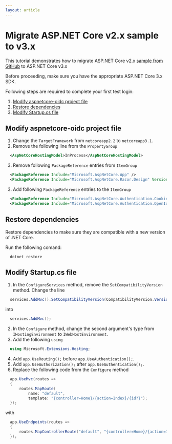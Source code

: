 ```yaml
---
layout: article
---
```


# Migrate ASP.NET Core v2.x sample to v3.x

This tutorial demonstrates how to migrate ASP.NET Core v2.x [sample from GitHub](https://github.com/criipto/aspnetcore-oidc-sample) to ASP.NET Core v3.x

Before proceeding, make sure you have the appropriate ASP.NET Core 3.x SDK.

Following steps are required to complete your first test login:
1. [Modify aspnetcore-oidc project file](#project)
2. [Restore dependencies](#restore)
2. [Modify Startup.cs file](#startup)

<a name="project"></a>

## Modify aspnetcore-oidc project file

1. Change the `TargetFramework` from `netcoreapp2.2` to `netcoreapp3.1`.
2. Remove the following line from the `PropertyGroup`
  ``` xml
    <AspNetCoreHostingModel>InProcess</AspNetCoreHostingModel>
  ```

3. Remove following `PackageReference` entries from `ItemGroup`
  ``` xml
    <PackageReference Include="Microsoft.AspNetCore.App" />
    <PackageReference Include="Microsoft.AspNetCore.Razor.Design" Version="2.2.0" PrivateAssets="All" />
  ```

3. Add following `PackageReference` entries to the `ItemGroup`
  ``` xml
    <PackageReference Include="Microsoft.AspNetCore.Authentication.Cookies" Version="2.2.0" />
    <PackageReference Include="Microsoft.AspNetCore.Authentication.OpenIdConnect" Version="3.1.1" />
  ```


<a name="restore"></a>

## Restore dependencies

Restore dependencies to make sure they are compatible with a new version of .NET Core.

Run the following comand:

``` console
  dotnet restore
```

<a name="startup"></a>

## Modify Startup.cs file

1. In the `ConfigureServices` method, remove the `SetCompatibilityVersion` method. Change the line 
  ``` cs
    services.AddMvc().SetCompatibilityVersion(CompatibilityVersion.Version_2_2);
  ```  
  into 
  ``` cs
    services.AddMvc();
  ```

2. In the `Configure` method, change the second argument's type from `IHostingEnvironment` to `IWebHostEnvironment`.
3. Add the following `using`
  ``` cs
    using Microsoft.Extensions.Hosting;
  ```
4. Add `app.UseRouting();` before `app.UseAuthentication();`.
5. Add `app.UseAuthorization();` after `app.UseAuthentication();`.
6. Replace the following code from the `Configure` method
  ``` cs
    app.UseMvc(routes =>
    {
        routes.MapRoute(
            name: "default",
            template: "{controller=Home}/{action=Index}/{id?}");
    });
  ```
  with
  ``` cs
    app.UseEndpoints(routes =>
    {
        routes.MapControllerRoute("default", "{controller=Home}/{action=Index}/{id?}");
    });
  ```